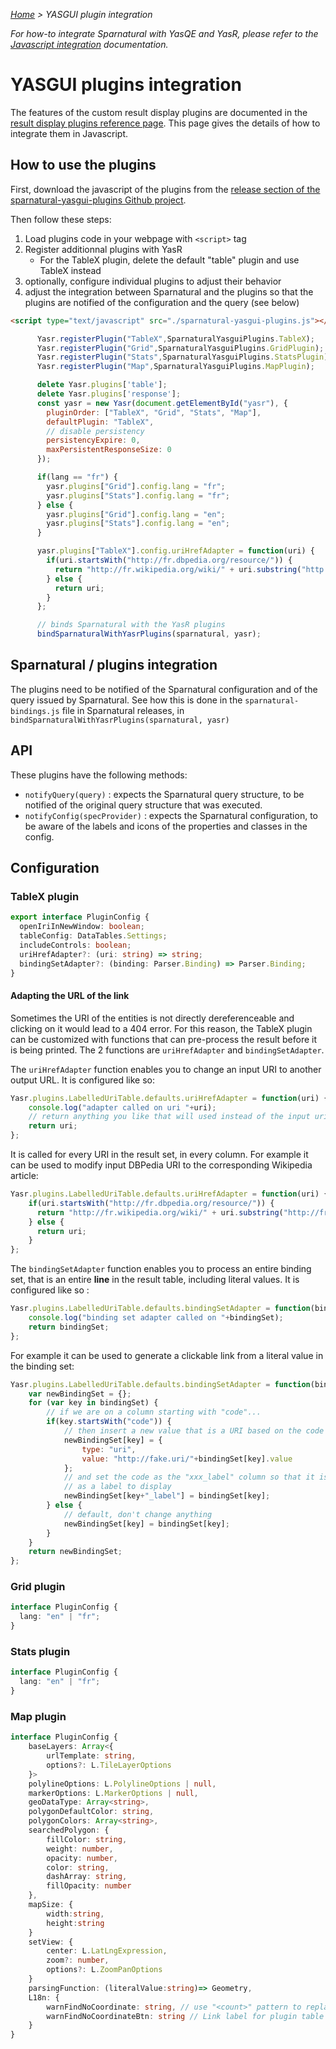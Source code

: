 _[Home](index.html) > YASGUI plugin integration_

_For how-to integrate Sparnatural with YasQE and YasR, please refer to the [Javascript integration](Javascript-integration.md) documentation._

# YASGUI plugins integration

The features of the custom result display plugins are documented in the [result display plugins reference page](result-display.md). This page gives the details of how to integrate them in Javascript.

## How to use the plugins

First, download the javascript of the plugins from the [release section of the sparnatural-yasgui-plugins Github project](https://github.com/sparna-git/Sparnatural-yasgui-plugins/releases).

Then follow these steps:

1. Load plugins code in your webpage with `<script>` tag
2. Register additionnal plugins with YasR
	- For the TableX plugin, delete the default "table" plugin and use TableX instead
3. optionally, configure individual plugins to adjust their behavior
4. adjust the integration between Sparnatural and the plugins so that the plugins are notified of the configuration and the query (see below)

```html
<script type="text/javascript" src="./sparnatural-yasgui-plugins.js"></script>
```

```javascript
      Yasr.registerPlugin("TableX",SparnaturalYasguiPlugins.TableX);
      Yasr.registerPlugin("Grid",SparnaturalYasguiPlugins.GridPlugin);
      Yasr.registerPlugin("Stats",SparnaturalYasguiPlugins.StatsPlugin);
      Yasr.registerPlugin("Map",SparnaturalYasguiPlugins.MapPlugin);

      delete Yasr.plugins['table'];
      delete Yasr.plugins['response'];
      const yasr = new Yasr(document.getElementById("yasr"), {
        pluginOrder: ["TableX", "Grid", "Stats", "Map"],
        defaultPlugin: "TableX",
        // disable persistency
        persistencyExpire: 0,
        maxPersistentResponseSize: 0
      });

      if(lang == "fr") { 
        yasr.plugins["Grid"].config.lang = "fr";
        yasr.plugins["Stats"].config.lang = "fr";
      } else {
        yasr.plugins["Grid"].config.lang = "en";
        yasr.plugins["Stats"].config.lang = "en";
      }

      yasr.plugins["TableX"].config.uriHrefAdapter = function(uri) {
        if(uri.startsWith("http://fr.dbpedia.org/resource/")) {
          return "http://fr.wikipedia.org/wiki/" + uri.substring("http://fr.dbpedia.org/resource/".length);
        } else {
          return uri;
        }
      };

      // binds Sparnatural with the YasR plugins
      bindSparnaturalWithYasrPlugins(sparnatural, yasr);
```

## Sparnatural / plugins integration

The plugins need to be notified of the Sparnatural configuration and of the query issued by Sparnatural. See how this is done in the `sparnatural-bindings.js` file in Sparnatural releases, in `bindSparnaturalWithYasrPlugins(sparnatural, yasr)`


## API

These plugins have the following methods:

- `notifyQuery(query)` : expects the Sparnatural query structure, to be notified of the original query structure that was executed.
- `notifyConfig(specProvider)` : expects the Sparnatural configuration, to be aware of the labels and icons of the properties and classes in the config.

## Configuration

### TableX plugin

```typescript
export interface PluginConfig {
  openIriInNewWindow: boolean;
  tableConfig: DataTables.Settings;
  includeControls: boolean;
  uriHrefAdapter?: (uri: string) => string;
  bindingSetAdapter?: (binding: Parser.Binding) => Parser.Binding;
}
```

#### Adapting the URL of the link

Sometimes the URI of the entities is not directly dereferenceable and clicking on it would lead to a 404 error. For this reason, the TableX plugin can be customized with functions that can pre-process the result before it is being printed. The 2 functions are `uriHrefAdapter` and `bindingSetAdapter`.

The `uriHrefAdapter` function enables you to change an input URI to another output URL. It is configured like so:

```javascript
Yasr.plugins.LabelledUriTable.defaults.uriHrefAdapter = function(uri) {
	console.log("adapter called on uri "+uri);
	// return anything you like that will used instead of the input uri
	return uri;
};
```

It is called for every URI in the result set, in every column. For example it can be used to modify input DBPedia URI to the corresponding Wikipedia article:

```javascript
Yasr.plugins.LabelledUriTable.defaults.uriHrefAdapter = function(uri) {
	if(uri.startsWith("http://fr.dbpedia.org/resource/")) {
	  return "http://fr.wikipedia.org/wiki/" + uri.substring("http://fr.dbpedia.org/resource/".length);
	} else {
	  return uri;
	}
};
```

The `bindingSetAdapter` function enables you to process an entire binding set, that is an entire **line** in the result table, including literal values. It is configured like so :

```javascript
Yasr.plugins.LabelledUriTable.defaults.bindingSetAdapter = function(bindingSet) {
	console.log("binding set adapter called on "+bindingSet);
	return bindingSet;
};
```

For example it can be used to generate a clickable link from a literal value in the binding set:

```javascript
Yasr.plugins.LabelledUriTable.defaults.bindingSetAdapter = function(bindingSet) {
	var newBindingSet = {};
	for (var key in bindingSet) {
		// if we are on a column starting with "code"...
	    if(key.startsWith("code")) {
	    	// then insert a new value that is a URI based on the code literal value    
	        newBindingSet[key] = {
	            type: "uri",
	            value: "http://fake.uri/"+bindingSet[key].value
	        };
	        // and set the code as the "xxx_label" column so that it is picked up
	        // as a label to display
	        newBindingSet[key+"_label"] = bindingSet[key];
	    } else {
	        // default, don't change anything
	        newBindingSet[key] = bindingSet[key];
	    }
	}
	return newBindingSet;
};
```

### Grid plugin

```typescript
interface PluginConfig {
  lang: "en" | "fr";
}
```

### Stats plugin

```typescript
interface PluginConfig {
  lang: "en" | "fr";
}
```

### Map plugin

```typescript
interface PluginConfig {
    baseLayers: Array<{
        urlTemplate: string, 
        options?: L.TileLayerOptions
    }>
    polylineOptions: L.PolylineOptions | null,
    markerOptions: L.MarkerOptions | null,
    geoDataType: Array<string>,
    polygonDefaultColor: string,
    polygonColors: Array<string>,
    searchedPolygon: {
        fillColor: string,
        weight: number,
        opacity: number,
        color: string,
        dashArray: string,
        fillOpacity: number
    },
    mapSize: {
        width:string,
        height:string
    }
    setView: {
        center: L.LatLngExpression,
        zoom?: number,
        options?: L.ZoomPanOptions
    }
    parsingFunction: (literalValue:string)=> Geometry,
    L18n: {
        warnFindNoCoordinate: string, // use "<count>" pattern to replace with count of results with no geo coordinates
        warnFindNoCoordinateBtn: string // Link label for plugin table display on warnig message
    }   
}
```